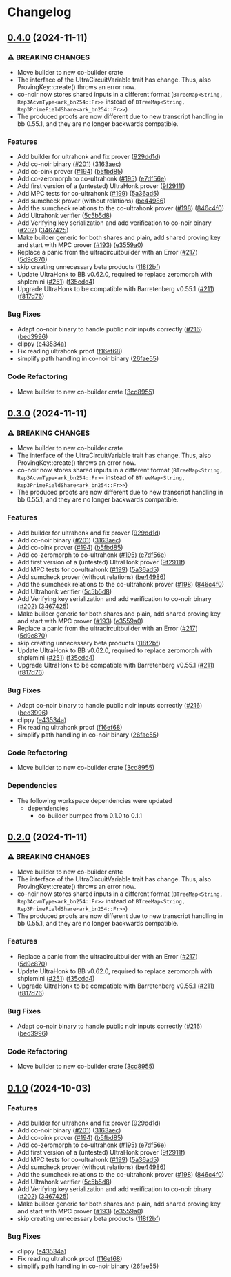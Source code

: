 # Changelog

## [0.4.0](https://github.com/TaceoLabs/co-snarks/compare/ultrahonk-v0.3.0...ultrahonk-v0.4.0) (2024-11-11)


### ⚠ BREAKING CHANGES

* Move builder to new co-builder crate
* The interface of the UltraCircuitVariable trait has change. Thus, also ProvingKey::create() throws an error now.
* co-noir now stores shared inputs in a different format (`BTreeMap<String, Rep3AcvmType<ark_bn254::Fr>>` instead of `BTreeMap<String, Rep3PrimeFieldShare<ark_bn254::Fr>>`)
* The produced proofs are now different due to new transcript handling in bb 0.55.1, and they are no longer backwards compatible.

### Features

* Add builder for ultrahonk and fix prover ([929dd1d](https://github.com/TaceoLabs/co-snarks/commit/929dd1d39f3048fd91ccab229e9ae8a500b92df6))
* Add co-noir binary ([#201](https://github.com/TaceoLabs/co-snarks/issues/201)) ([3163aec](https://github.com/TaceoLabs/co-snarks/commit/3163aec0795dd7b357f532e4da9e232ea164f064))
* Add co-oink prover ([#194](https://github.com/TaceoLabs/co-snarks/issues/194)) ([b5fbd85](https://github.com/TaceoLabs/co-snarks/commit/b5fbd85b32cdb01c8865777c2238e159fc9b2553))
* Add co-zeromorph to co-ultrahonk ([#195](https://github.com/TaceoLabs/co-snarks/issues/195)) ([e7df56e](https://github.com/TaceoLabs/co-snarks/commit/e7df56e5af49938166e9ce4a2bbc49eaa8977acc))
* Add first version of a (untested) UltraHonk prover ([9f2911f](https://github.com/TaceoLabs/co-snarks/commit/9f2911f61f10d40217145a6802ccaf577aa7995f))
* Add MPC tests for co-ultrahonk ([#199](https://github.com/TaceoLabs/co-snarks/issues/199)) ([5a36ad5](https://github.com/TaceoLabs/co-snarks/commit/5a36ad5d5226cf25b8c8ffe377dd30efe6133725))
* Add sumcheck prover (without relations) ([be44986](https://github.com/TaceoLabs/co-snarks/commit/be449861f4e1d9eda20dda28c5f6add4dfd54fea))
* Add the sumcheck relations to the co-ultrahonk prover ([#198](https://github.com/TaceoLabs/co-snarks/issues/198)) ([846c4f0](https://github.com/TaceoLabs/co-snarks/commit/846c4f0342cc24b47947de17aec5e5cc99b4d90f))
* Add Ultrahonk verifier ([5c5b5d8](https://github.com/TaceoLabs/co-snarks/commit/5c5b5d8d8eefe6478954ed912498a63bb1e532cb))
* Add Verifying key serialization and add verification to co-noir binary ([#202](https://github.com/TaceoLabs/co-snarks/issues/202)) ([3467425](https://github.com/TaceoLabs/co-snarks/commit/34674255f764f8df1f862d600ebba46314566233))
* Make builder generic for both shares and plain, add shared proving key and start with MPC prover ([#193](https://github.com/TaceoLabs/co-snarks/issues/193)) ([e3559a0](https://github.com/TaceoLabs/co-snarks/commit/e3559a0a38a61b1de4b29ea9fa820066ed00ddc0))
* Replace a panic from the ultracircuitbuilder with an Error ([#217](https://github.com/TaceoLabs/co-snarks/issues/217)) ([5d9c870](https://github.com/TaceoLabs/co-snarks/commit/5d9c8703525e90ee3d9215006df527ad6a6ae777))
* skip creating unnecessary beta products ([118f2bf](https://github.com/TaceoLabs/co-snarks/commit/118f2bf30e97039e72138cf9bf2c63a1544e046a))
* Update UltraHonk to BB v0.62.0, required to replace zeromorph with shplemini ([#251](https://github.com/TaceoLabs/co-snarks/issues/251)) ([f35cdd4](https://github.com/TaceoLabs/co-snarks/commit/f35cdd490f8a3daa8bb44f6aa502f42147efb4b6))
* Upgrade UltraHonk to be compatible with Barretenberg v0.55.1  ([#211](https://github.com/TaceoLabs/co-snarks/issues/211)) ([f817d76](https://github.com/TaceoLabs/co-snarks/commit/f817d768760ffbbf6b58489562aed5327567c561))


### Bug Fixes

* Adapt co-noir binary to handle public noir inputs correctly ([#216](https://github.com/TaceoLabs/co-snarks/issues/216)) ([bed3996](https://github.com/TaceoLabs/co-snarks/commit/bed399621558ca5d2ee22e9bdaa42f14f66b74d9))
* clippy ([e43534a](https://github.com/TaceoLabs/co-snarks/commit/e43534aafefb4811bdf1f7fe1fa1493ab5c9152d))
* Fix reading ultrahonk proof ([f16ef68](https://github.com/TaceoLabs/co-snarks/commit/f16ef68663669f5406e1ef789fe8e3817fe27401))
* simplify path handling in co-noir binary ([26fae55](https://github.com/TaceoLabs/co-snarks/commit/26fae552badf72f8105ce0736e594d2398f1aca5))


### Code Refactoring

* Move builder to new co-builder crate ([3cd8955](https://github.com/TaceoLabs/co-snarks/commit/3cd89551d9fd58fad994942aa9a9660737db19b8))

## [0.3.0](https://github.com/TaceoLabs/co-snarks/compare/ultrahonk-v0.2.0...ultrahonk-v0.3.0) (2024-11-11)


### ⚠ BREAKING CHANGES

* Move builder to new co-builder crate
* The interface of the UltraCircuitVariable trait has change. Thus, also ProvingKey::create() throws an error now.
* co-noir now stores shared inputs in a different format (`BTreeMap<String, Rep3AcvmType<ark_bn254::Fr>>` instead of `BTreeMap<String, Rep3PrimeFieldShare<ark_bn254::Fr>>`)
* The produced proofs are now different due to new transcript handling in bb 0.55.1, and they are no longer backwards compatible.

### Features

* Add builder for ultrahonk and fix prover ([929dd1d](https://github.com/TaceoLabs/co-snarks/commit/929dd1d39f3048fd91ccab229e9ae8a500b92df6))
* Add co-noir binary ([#201](https://github.com/TaceoLabs/co-snarks/issues/201)) ([3163aec](https://github.com/TaceoLabs/co-snarks/commit/3163aec0795dd7b357f532e4da9e232ea164f064))
* Add co-oink prover ([#194](https://github.com/TaceoLabs/co-snarks/issues/194)) ([b5fbd85](https://github.com/TaceoLabs/co-snarks/commit/b5fbd85b32cdb01c8865777c2238e159fc9b2553))
* Add co-zeromorph to co-ultrahonk ([#195](https://github.com/TaceoLabs/co-snarks/issues/195)) ([e7df56e](https://github.com/TaceoLabs/co-snarks/commit/e7df56e5af49938166e9ce4a2bbc49eaa8977acc))
* Add first version of a (untested) UltraHonk prover ([9f2911f](https://github.com/TaceoLabs/co-snarks/commit/9f2911f61f10d40217145a6802ccaf577aa7995f))
* Add MPC tests for co-ultrahonk ([#199](https://github.com/TaceoLabs/co-snarks/issues/199)) ([5a36ad5](https://github.com/TaceoLabs/co-snarks/commit/5a36ad5d5226cf25b8c8ffe377dd30efe6133725))
* Add sumcheck prover (without relations) ([be44986](https://github.com/TaceoLabs/co-snarks/commit/be449861f4e1d9eda20dda28c5f6add4dfd54fea))
* Add the sumcheck relations to the co-ultrahonk prover ([#198](https://github.com/TaceoLabs/co-snarks/issues/198)) ([846c4f0](https://github.com/TaceoLabs/co-snarks/commit/846c4f0342cc24b47947de17aec5e5cc99b4d90f))
* Add Ultrahonk verifier ([5c5b5d8](https://github.com/TaceoLabs/co-snarks/commit/5c5b5d8d8eefe6478954ed912498a63bb1e532cb))
* Add Verifying key serialization and add verification to co-noir binary ([#202](https://github.com/TaceoLabs/co-snarks/issues/202)) ([3467425](https://github.com/TaceoLabs/co-snarks/commit/34674255f764f8df1f862d600ebba46314566233))
* Make builder generic for both shares and plain, add shared proving key and start with MPC prover ([#193](https://github.com/TaceoLabs/co-snarks/issues/193)) ([e3559a0](https://github.com/TaceoLabs/co-snarks/commit/e3559a0a38a61b1de4b29ea9fa820066ed00ddc0))
* Replace a panic from the ultracircuitbuilder with an Error ([#217](https://github.com/TaceoLabs/co-snarks/issues/217)) ([5d9c870](https://github.com/TaceoLabs/co-snarks/commit/5d9c8703525e90ee3d9215006df527ad6a6ae777))
* skip creating unnecessary beta products ([118f2bf](https://github.com/TaceoLabs/co-snarks/commit/118f2bf30e97039e72138cf9bf2c63a1544e046a))
* Update UltraHonk to BB v0.62.0, required to replace zeromorph with shplemini ([#251](https://github.com/TaceoLabs/co-snarks/issues/251)) ([f35cdd4](https://github.com/TaceoLabs/co-snarks/commit/f35cdd490f8a3daa8bb44f6aa502f42147efb4b6))
* Upgrade UltraHonk to be compatible with Barretenberg v0.55.1  ([#211](https://github.com/TaceoLabs/co-snarks/issues/211)) ([f817d76](https://github.com/TaceoLabs/co-snarks/commit/f817d768760ffbbf6b58489562aed5327567c561))


### Bug Fixes

* Adapt co-noir binary to handle public noir inputs correctly ([#216](https://github.com/TaceoLabs/co-snarks/issues/216)) ([bed3996](https://github.com/TaceoLabs/co-snarks/commit/bed399621558ca5d2ee22e9bdaa42f14f66b74d9))
* clippy ([e43534a](https://github.com/TaceoLabs/co-snarks/commit/e43534aafefb4811bdf1f7fe1fa1493ab5c9152d))
* Fix reading ultrahonk proof ([f16ef68](https://github.com/TaceoLabs/co-snarks/commit/f16ef68663669f5406e1ef789fe8e3817fe27401))
* simplify path handling in co-noir binary ([26fae55](https://github.com/TaceoLabs/co-snarks/commit/26fae552badf72f8105ce0736e594d2398f1aca5))


### Code Refactoring

* Move builder to new co-builder crate ([3cd8955](https://github.com/TaceoLabs/co-snarks/commit/3cd89551d9fd58fad994942aa9a9660737db19b8))


### Dependencies

* The following workspace dependencies were updated
  * dependencies
    * co-builder bumped from 0.1.0 to 0.1.1

## [0.2.0](https://github.com/TaceoLabs/co-snarks/compare/ultrahonk-v0.1.0...ultrahonk-v0.2.0) (2024-11-11)


### ⚠ BREAKING CHANGES

* Move builder to new co-builder crate
* The interface of the UltraCircuitVariable trait has change. Thus, also ProvingKey::create() throws an error now.
* co-noir now stores shared inputs in a different format (`BTreeMap<String, Rep3AcvmType<ark_bn254::Fr>>` instead of `BTreeMap<String, Rep3PrimeFieldShare<ark_bn254::Fr>>`)
* The produced proofs are now different due to new transcript handling in bb 0.55.1, and they are no longer backwards compatible.

### Features

* Replace a panic from the ultracircuitbuilder with an Error ([#217](https://github.com/TaceoLabs/co-snarks/issues/217)) ([5d9c870](https://github.com/TaceoLabs/co-snarks/commit/5d9c8703525e90ee3d9215006df527ad6a6ae777))
* Update UltraHonk to BB v0.62.0, required to replace zeromorph with shplemini ([#251](https://github.com/TaceoLabs/co-snarks/issues/251)) ([f35cdd4](https://github.com/TaceoLabs/co-snarks/commit/f35cdd490f8a3daa8bb44f6aa502f42147efb4b6))
* Upgrade UltraHonk to be compatible with Barretenberg v0.55.1  ([#211](https://github.com/TaceoLabs/co-snarks/issues/211)) ([f817d76](https://github.com/TaceoLabs/co-snarks/commit/f817d768760ffbbf6b58489562aed5327567c561))


### Bug Fixes

* Adapt co-noir binary to handle public noir inputs correctly ([#216](https://github.com/TaceoLabs/co-snarks/issues/216)) ([bed3996](https://github.com/TaceoLabs/co-snarks/commit/bed399621558ca5d2ee22e9bdaa42f14f66b74d9))


### Code Refactoring

* Move builder to new co-builder crate ([3cd8955](https://github.com/TaceoLabs/co-snarks/commit/3cd89551d9fd58fad994942aa9a9660737db19b8))

## [0.1.0](https://github.com/TaceoLabs/collaborative-circom/compare/ultrahonk-v0.0.1...ultrahonk-v0.1.0) (2024-10-03)


### Features

* Add builder for ultrahonk and fix prover ([929dd1d](https://github.com/TaceoLabs/collaborative-circom/commit/929dd1d39f3048fd91ccab229e9ae8a500b92df6))
* Add co-noir binary ([#201](https://github.com/TaceoLabs/collaborative-circom/issues/201)) ([3163aec](https://github.com/TaceoLabs/collaborative-circom/commit/3163aec0795dd7b357f532e4da9e232ea164f064))
* Add co-oink prover ([#194](https://github.com/TaceoLabs/collaborative-circom/issues/194)) ([b5fbd85](https://github.com/TaceoLabs/collaborative-circom/commit/b5fbd85b32cdb01c8865777c2238e159fc9b2553))
* Add co-zeromorph to co-ultrahonk ([#195](https://github.com/TaceoLabs/collaborative-circom/issues/195)) ([e7df56e](https://github.com/TaceoLabs/collaborative-circom/commit/e7df56e5af49938166e9ce4a2bbc49eaa8977acc))
* Add first version of a (untested) UltraHonk prover ([9f2911f](https://github.com/TaceoLabs/collaborative-circom/commit/9f2911f61f10d40217145a6802ccaf577aa7995f))
* Add MPC tests for co-ultrahonk ([#199](https://github.com/TaceoLabs/collaborative-circom/issues/199)) ([5a36ad5](https://github.com/TaceoLabs/collaborative-circom/commit/5a36ad5d5226cf25b8c8ffe377dd30efe6133725))
* Add sumcheck prover (without relations) ([be44986](https://github.com/TaceoLabs/collaborative-circom/commit/be449861f4e1d9eda20dda28c5f6add4dfd54fea))
* Add the sumcheck relations to the co-ultrahonk prover ([#198](https://github.com/TaceoLabs/collaborative-circom/issues/198)) ([846c4f0](https://github.com/TaceoLabs/collaborative-circom/commit/846c4f0342cc24b47947de17aec5e5cc99b4d90f))
* Add Ultrahonk verifier ([5c5b5d8](https://github.com/TaceoLabs/collaborative-circom/commit/5c5b5d8d8eefe6478954ed912498a63bb1e532cb))
* Add Verifying key serialization and add verification to co-noir binary ([#202](https://github.com/TaceoLabs/collaborative-circom/issues/202)) ([3467425](https://github.com/TaceoLabs/collaborative-circom/commit/34674255f764f8df1f862d600ebba46314566233))
* Make builder generic for both shares and plain, add shared proving key and start with MPC prover ([#193](https://github.com/TaceoLabs/collaborative-circom/issues/193)) ([e3559a0](https://github.com/TaceoLabs/collaborative-circom/commit/e3559a0a38a61b1de4b29ea9fa820066ed00ddc0))
* skip creating unnecessary beta products ([118f2bf](https://github.com/TaceoLabs/collaborative-circom/commit/118f2bf30e97039e72138cf9bf2c63a1544e046a))


### Bug Fixes

* clippy ([e43534a](https://github.com/TaceoLabs/collaborative-circom/commit/e43534aafefb4811bdf1f7fe1fa1493ab5c9152d))
* Fix reading ultrahonk proof ([f16ef68](https://github.com/TaceoLabs/collaborative-circom/commit/f16ef68663669f5406e1ef789fe8e3817fe27401))
* simplify path handling in co-noir binary ([26fae55](https://github.com/TaceoLabs/collaborative-circom/commit/26fae552badf72f8105ce0736e594d2398f1aca5))
